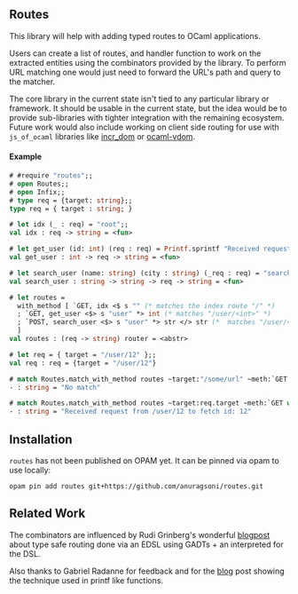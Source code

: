 ## Routes

This library will help with adding typed routes to OCaml applications.

Users can create a list of routes, and handler function to work
on the extracted entities using the combinators provided by
the library. To perform URL matching one would just need to forward
the URL's path and query to the matcher.

The core library in the current state isn't tied to any particular library or framework.
It should be usable in the current state, but the idea would be to provide sub-libraries
with tighter integration with the remaining ecosystem. Future work would also include
working on client side routing for use with `js_of_ocaml` libraries
like [incr_dom](https://github.com/janestreet/incr_dom) or [ocaml-vdom](https://github.com/LexiFi/ocaml-vdom).

#### Example

```ocaml
# #require "routes";;
# open Routes;;
# open Infix;;
# type req = {target: string};;
type req = { target : string; }

# let idx (_ : req) = "root";;
val idx : req -> string = <fun>

# let get_user (id: int) (req : req) = Printf.sprintf "Received request from %s to fetch id: %d" req.target id
val get_user : int -> req -> string = <fun>

# let search_user (name: string) (city : string) (_req : req) = "search for user";;
val search_user : string -> string -> req -> string = <fun>

# let routes =
  with_method [ `GET, idx <$ s "" (* matches the index route "/" *)
  ; `GET, get_user <$> s "user" *> int (* matches "/user/<int>" *)
  ; `POST, search_user <$> s "user" *> str </> str (*  matches "/user/<str>/<str>" *)
  ]
val routes : (req -> string) router = <abstr>

# let req = { target = "/user/12" };;
val req : req = {target = "/user/12"}

# match Routes.match_with_method routes ~target:"/some/url" ~meth:`GET with None -> "No match" | Some r -> r req;;
- : string = "No match"

# match Routes.match_with_method routes ~target:req.target ~meth:`GET with None -> "No match" | Some r -> r req;;
- : string = "Received request from /user/12 to fetch id: 12"
```

## Installation

`routes` has not been published on OPAM yet. It can be pinned via opam
to use locally:

```
opam pin add routes git+https://github.com/anuragsoni/routes.git
```

## Related Work

The combinators are influenced by Rudi Grinberg's wonderful [blogpost](http://rgrinberg.com/posts/primitive-type-safe-routing/) about
type safe routing done via an EDSL using GADTs + an interpreted for the DSL.

Also thanks to Gabriel Radanne for feedback and for the [blog](https://drup.github.io/2016/08/02/difflists/) post showing the technique
used in printf like functions.
